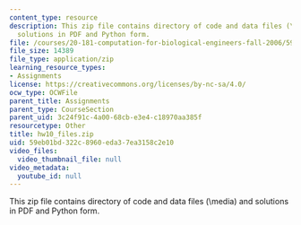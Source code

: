 ```yaml
---
content_type: resource
description: This zip file contains directory of code and data files (\media) and
  solutions in PDF and Python form.
file: /courses/20-181-computation-for-biological-engineers-fall-2006/59eb01bd322c8960eda37ea3158c2e10_hw10_files.zip
file_size: 14389
file_type: application/zip
learning_resource_types:
- Assignments
license: https://creativecommons.org/licenses/by-nc-sa/4.0/
ocw_type: OCWFile
parent_title: Assignments
parent_type: CourseSection
parent_uid: 3c24f91c-4a00-68cb-e3e4-c18970aa385f
resourcetype: Other
title: hw10_files.zip
uid: 59eb01bd-322c-8960-eda3-7ea3158c2e10
video_files:
  video_thumbnail_file: null
video_metadata:
  youtube_id: null
---
```

This zip file contains directory of code and data files (\media) and solutions in PDF and Python form.